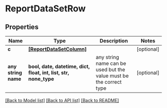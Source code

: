 # ReportDataSetRow


## Properties
Name | Type | Description | Notes
------------ | ------------- | ------------- | -------------
**c** | [**[ReportDataSetColumn]**](ReportDataSetColumn.md) |  | [optional] 
**any string name** | **bool, date, datetime, dict, float, int, list, str, none_type** | any string name can be used but the value must be the correct type | [optional]

[[Back to Model list]](../README.md#documentation-for-models) [[Back to API list]](../README.md#documentation-for-api-endpoints) [[Back to README]](../README.md)


